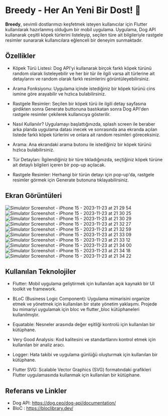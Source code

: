 # Breedy - Her An Yeni Bir Dost! 🐾

**Breedy**, sevimli dostlarımızı keşfetmek isteyen kullanıcılar için Flutter kullanılarak hazırlanmış olduğum bir mobil uygulama. Uygulama, Dog API kullanarak çeşitli köpek türlerini listeleyip, seçilen türe ait bilgileriyle rastgele resimler sunararak kullanıcılara eğlenceli bir deneyim sunmaktadır.

## Özellikler
- Köpek Türü Listesi: Dog API'yi kullanarak birçok farklı köpek türünü random olarak listeleyebilir ve her bir tür ile ilgili varsa alt türlerine ait detaylarını ve random olarak farklı resimlerini görüntüleyebilirsiniz.

- Arama Fonksiyonu: Uygulama içinde istediğiniz bir köpek türünü cins ismine göre arayabilir ve hızlıca bulabilirsiniz.

- Rastgele Resimler: Seçilen bir köpek türü ile ilgili detay sayfasına girdikten sonra Generate buttonuna bastıkatan sonra Dog API'den rastgele resimler çekilerek kullanıcıya gösterilir.

- Nasıl Kullanılır?
Uygulamayı başlattığınızda, splash screen ile beraber arka planda uygulama datası inecek ve sonrasında ana ekranda açılan listede farklı köpek türlerini ve onlara ait random resimleri göreceksiniz.

- Arama: Ana ekrandaki arama butonu ile istediğiniz bir köpek türünü hızlıca bulabilirsiniz.

- Tür Detayları: İlgilendiğiniz bir türe tıkladığınızda, seçtiğiniz köpek türüne ait detaylı bilgileri içeren bir pop-up açılacak.

- Rastgele Resimler: Herhangi bir türün detayı için pop-up'da, rastgele resimler görmek için Generate butonuna tıklayabilirsiniz.

## Ekran Görüntüleri
![Simulator Screenshot - iPhone 15 - 2023-11-23 at 21 29 54](https://github.com/caganbicakci/Breedy/assets/44499663/e57d4e5b-c20b-4fd7-bd8a-ec80ee90c192)
![Simulator Screenshot - iPhone 15 - 2023-11-23 at 21 30 25](https://github.com/caganbicakci/Breedy/assets/44499663/43102dce-7a6a-421a-820a-733198fe4883)
![Simulator Screenshot - iPhone 15 - 2023-11-23 at 21 30 29](https://github.com/caganbicakci/Breedy/assets/44499663/8742b8ba-e8b1-4067-b832-b769c2bda575)
![Simulator Screenshot - iPhone 15 - 2023-11-23 at 21 32 27](https://github.com/caganbicakci/Breedy/assets/44499663/adcff32d-143a-4e7b-b9cc-ba1648dc981d)
![Simulator Screenshot - iPhone 15 - 2023-11-23 at 21 32 59](https://github.com/caganbicakci/Breedy/assets/44499663/558aba6b-f0eb-42b0-bbcd-00c24d118603)
![Simulator Screenshot - iPhone 15 - 2023-11-23 at 21 33 09](https://github.com/caganbicakci/Breedy/assets/44499663/3e8d4e5f-06e7-42ad-a9a2-98c8520728df)
![Simulator Screenshot - iPhone 15 - 2023-11-23 at 21 33 12](https://github.com/caganbicakci/Breedy/assets/44499663/0636e59c-a7f0-4cdb-9470-f2a05aa19d81)
![Simulator Screenshot - iPhone 15 - 2023-11-23 at 21 34 00](https://github.com/caganbicakci/Breedy/assets/44499663/e36f800b-90a3-46ea-a384-da8b176eb6d6)
![Simulator Screenshot - iPhone 15 - 2023-11-23 at 21 34 18](https://github.com/caganbicakci/Breedy/assets/44499663/7f28cff1-49da-4ea6-8845-b55448891d60)
![Simulator Screenshot - iPhone 15 - 2023-11-23 at 21 34 22](https://github.com/caganbicakci/Breedy/assets/44499663/4708ff52-c11d-4774-a6d1-aa042a0d4c9c)


## Kullanılan Teknolojiler
- Flutter: Mobil uygulama geliştirmek için kullanılan açık kaynaklı bir UI toolkit ve framework.

- BLoC (Business Logic Component): Uygulama mimarisini organize etmek ve yönetmek için kullanılan bir state yönetim yaklaşımı. Projede bu mimariyi uygulamak için bloc ve flutter_bloc kütüphaneleri kullanılmıştır.

- Equatable: Nesneler arasında değer eşitliği kontrolü için kullanılan bir kütüphane.

- Very Good Analysis: Kod kalitesini ve standartlarını kontrol etmek için kullanılan bir analiz aracı.

- Logger: Hata takibi ve uygulama günlüğü oluşturmak için kullanılan bir kütüphane.

- Flutter SVG: Scalable Vector Graphics (SVG) formatındaki grafikleri Flutter uygulamasında kullanmak için kullanılan bir kütüphane.

## Referans ve Linkler
- Dog API: https://dog.ceo/dog-api/documentation/
- BloC : https://bloclibrary.dev/

